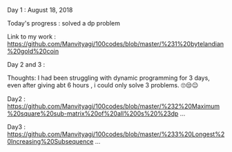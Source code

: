 Day 1 : August 18, 2018

Today's progress : solved a dp problem

Link to my work : https://github.com/Manvityagi/100codes/blob/master/%231%20bytelandian%20gold%20coin


Day 2 and 3 : 

Thoughts: I had been struggling with dynamic programming for 3 days, even after giving abt 6 hours , i could only solve 3 problems. 🙄😒😐

Day2 : https://github.com/Manvityagi/100codes/blob/master/%232%20Maximum%20square%20sub-matrix%20of%20all%200s%20%23dp …


Day3 : https://github.com/Manvityagi/100codes/blob/master/%233%20Longest%20Increasing%20Subsequence …


